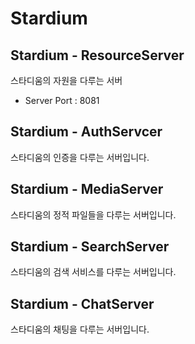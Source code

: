 # Stardium

## Stardium - ResourceServer

스타디움의 자원을 다루는 서버

* Server Port : 8081


## Stardium - AuthServcer

스타디움의 인증을 다루는 서버입니다.


## Stardium - MediaServer

스타디움의 정적 파일들을 다루는 서버입니다.


## Stardium - SearchServer

스타디움의 검색 서비스를 다루는 서버입니다.


## Stardium - ChatServer

스타디움의 채팅을 다루는 서버입니다.